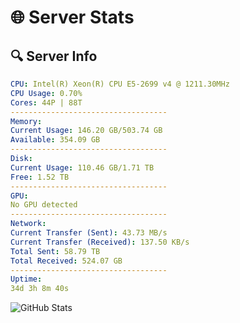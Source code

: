 # 🌐 Server Stats
## 🔍 Server Info
```yaml
CPU: Intel(R) Xeon(R) CPU E5-2699 v4 @ 1211.30MHz
CPU Usage: 0.70%
Cores: 44P | 88T
-----------------------------------
Memory:
Current Usage: 146.20 GB/503.74 GB
Available: 354.09 GB
-----------------------------------
Disk:
Current Usage: 110.46 GB/1.71 TB
Free: 1.52 TB
-----------------------------------
GPU:
No GPU detected
-----------------------------------
Network:
Current Transfer (Sent): 43.73 MB/s
Current Transfer (Received): 137.50 KB/s
Total Sent: 58.79 TB
Total Received: 524.07 GB
-----------------------------------
Uptime:
34d 3h 8m 40s
```
![GitHub Stats](https://img.shields.io/badge/Updated-2025-04-11_00:31:29-blue)